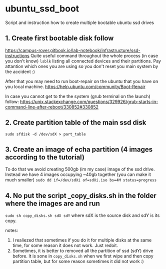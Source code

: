 # ubuntu_ssd_boot
Script and instruction how to create multiple bootable ubuntu ssd drives

## 1. Create first bootable disk follow 
https://campus-rover.gitbook.io/lab-notebook/infrastructure/ssd-instructions
Quite useful command throughout the whole process (in case you don't know) `lsblk` listing all connected devices and their partitions.
Pay attantion which ones you are using so you don't reset you main system by the accident :)

After that you may need to run boot-repair on the ubuntu that you have on you local machine. 
https://help.ubuntu.com/community/Boot-Repair

In case you cannot get to the the system (grub terminal on the launch) follow:
https://unix.stackexchange.com/questions/329926/grub-starts-in-command-line-after-reboot/330852#330852

## 2. Create partition table of the main ssd disk

`sudo sfdisk -d /dev/sdX > part_table` 

## 3. Create an image of echa partition (4 images according to the tutorial)
To do that we avoid creating 500gb (im my case) image of the ssd drive. Instead we have 4 images occupying ~40gb together (you can make it much smaller)
`sudo dd if=/dev/sdXi of=sdXi.iso bs=4M status=progress`
## 4. No put the script _copy_disks.sh in the folder where the images are and run
`sudo sh copy_disks.sh sdX sdY` 
where sdX is the source disk and sdY is its copy.

notes:
1. I realiezed that sometimes if you do it for multiple disks at the same time, for some reason it does not work. Just redoit.
2. Sometimes, it is better to removed all the partition of ssd (sdY) drive before. It is sone in `copy_disks.sh` when we first wipe and then copy partition table, but for some reason sometimes it did not work :)
